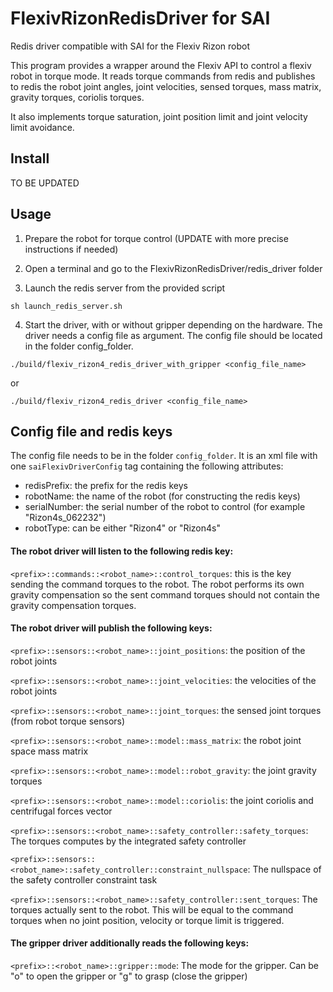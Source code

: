 # FlexivRizonRedisDriver for SAI
Redis driver compatible with SAI for the Flexiv Rizon robot

This program provides a wrapper around the Flexiv API to control a flexiv robot in torque mode. It reads torque commands from redis and publishes to redis the robot joint angles, joint velocities, sensed torques, mass matrix, gravity torques, coriolis torques.

It also implements torque saturation, joint position limit and joint velocity limit avoidance.

## Install

TO BE UPDATED

## Usage

1. Prepare the robot for torque control (UPDATE with more precise instructions if needed)

2. Open a terminal and go to the FlexivRizonRedisDriver/redis_driver folder

3. Launch the redis server from the provided script
```
sh launch_redis_server.sh
```

4. Start the driver, with or without gripper depending on the hardware. The driver needs a config file as argument. The config file should be located in the folder config_folder.
```
./build/flexiv_rizon4_redis_driver_with_gripper <config_file_name>
```
or
```
./build/flexiv_rizon4_redis_driver <config_file_name>
```

## Config file and redis keys

The config file needs to be in the folder `config_folder`. It is an xml file with one `saiFlexivDriverConfig` tag containing the following attributes:

<saiFrankaDriverConfig robotName="FrankaRobot" robotIP="172.16.0.10" redisPrefix="sai" robotType="fr3"/>

- redisPrefix: the prefix for the redis keys
- robotName: the name of the robot (for constructing the redis keys)
- serialNumber: the serial number of the robot to control (for example "Rizon4s_062232")
- robotType: can be either "Rizon4" or "Rizon4s"

#### The robot driver will listen to the following redis key:

`<prefix>::commands::<robot_name>::control_torques`: this is the key sending the command torques to the robot. The robot performs its own gravity compensation so the sent command torques should not contain the gravity compensation torques.

#### The robot driver will publish the following keys:

`<prefix>::sensors::<robot_name>::joint_positions`: the position of the robot joints

`<prefix>::sensors::<robot_name>::joint_velocities`: the velocities of the robot joints

`<prefix>::sensors::<robot_name>::joint_torques`: the sensed joint torques (from robot torque sensors)

`<prefix>::sensors::<robot_name>::model::mass_matrix`: the robot joint space mass matrix

`<prefix>::sensors::<robot_name>::model::robot_gravity`: the joint gravity torques

`<prefix>::sensors::<robot_name>::model::coriolis`: the joint coriolis and centrifugal forces vector

`<prefix>::sensors::<robot_name>::safety_controller::safety_torques`: The torques computes by the integrated safety controller

`<prefix>::sensors::<robot_name>::safety_controller::constraint_nullspace`: The nullspace of the safety controller constraint task

`<prefix>::sensors::<robot_name>::safety_controller::sent_torques`: The torques actually sent to the robot. This will be equal to the command torques when no joint position, velocity or torque limit is triggered.

#### The gripper driver additionally reads the following keys:

`<prefix>::<robot_name>::gripper::mode`: The mode for the gripper. Can be "o" to open the gripper or "g" to grasp (close the gripper)
